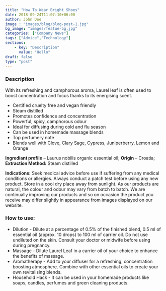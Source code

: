 ```yaml
---
title: "How To Wear Bright Shoes"
date: 2018-09-24T11:07:10+06:00
author: John Doe
image : "images/blog/blog-post-1.jpg"
bg_image: "images/featue-bg.jpg"
categories: ["Company News"]
tags: ["Advice","Technology"]
sections: 
    - key: "Description"
      value: "Hello"
draft: false
type: "post"
---
```



### Description 

With its refreshing and camphorous aroma, Laurel leaf is often used to boost concentration and focus thanks to its energising scent.
* Certified cruelty free and vegan friendly
* Steam distilled
* Promotes confidence and concentration
* Powerful, spicy, camphorous odour
* Ideal for diffusing during cold and flu season
* Can be used in homemade massage blends
* Top perfumery note
* Blends well with Clove, Clary Sage, Cypress, Juniperberry, Lemon and Orange

**Ingrediant profile** – Laurus nobilis organic essential oil; **Origin** – Croatia; **Extraction Method:** Steam distilled
 
**Indications:** Seek medical advice before use if suffering from any medical conditions or allergies. Always conduct a patch test before using any new product.
Store in a cool dry place away from sunlight.
As our products are natural, the colour and odour may vary from batch to batch. We are continually improving our products and so on occasion the product you receive may differ slightly in appearance from images displayed on our website.
 
### How to use:
* Dilution -
Dilute at a percentage of 0.5% of the finished blend, 0.5 ml of essential oil (approx. 10 drops) to 100 ml of carrier oil. Do not use undiluted on the skin. Consult your doctor or midwife before using during pregnancy.
* Massage -
Dilute Laurel Leaf in a carrier oil of your choice to enhance the benefits of massage.
* Aromatherapy -
Add to your diffuser for a refreshing, concentration boosting atmosphere. Combine with other essential oils to create your own revitalising blends.
* Household Hack -
It can be used in your homemade products like soaps, candles, perfumes and green cleaning products.
